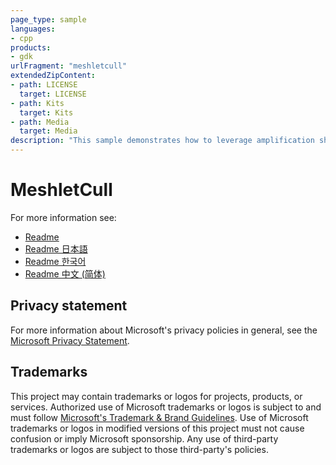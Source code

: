 ```yaml
---
page_type: sample
languages:
- cpp
products:
- gdk
urlFragment: "meshletcull"
extendedZipContent:
- path: LICENSE
  target: LICENSE
- path: Kits
  target: Kits
- path: Media
  target: Media
description: "This sample demonstrates how to leverage amplification shaders to cull meshlets against the camera using per-meshlet culling metadata on Xbox Series X|S and PC."
---
```


# MeshletCull

For more information see: 
- [Readme](https://github.com/microsoft/Xbox-GDK-Samples/blob/main/Samples/Graphics/MeshletCull/readme_en-us.md)
- [Readme 日本語](https://github.com/microsoft/Xbox-GDK-Samples/blob/main/Samples/Graphics/MeshletCull/readme_ja-jp.md)
- [Readme 한국어](https://github.com/microsoft/Xbox-GDK-Samples/blob/main/Samples/Graphics/MeshletCull/readme_ko-kr.md)
- [Readme 中文 (简体)](https://github.com/microsoft/Xbox-GDK-Samples/blob/main/Samples/Graphics/MeshletCull/readme_zh-cn.md)

## Privacy statement

For more information about Microsoft's privacy policies in general, see the [Microsoft Privacy Statement](https://privacy.microsoft.com/privacystatement/).

## Trademarks

This project may contain trademarks or logos for projects, products, or services. Authorized use of Microsoft trademarks or logos is subject to and must follow [Microsoft's Trademark & Brand Guidelines](https://www.microsoft.com/en-us/legal/intellectualproperty/trademarks/usage/general). Use of Microsoft trademarks or logos in modified versions of this project must not cause confusion or imply Microsoft sponsorship. Any use of third-party trademarks or logos are subject to those third-party's policies.
